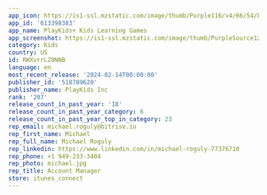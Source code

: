 ```yaml
---
app_icon: https://is1-ssl.mzstatic.com/image/thumb/Purple116/v4/66/54/8c/66548cf6-1c80-4010-0ee1-0b8f34ba04cf/AppIconA-1x_U007epad-0-85-220-0.png/1024x1024bb.png
app_id: '613398383'
app_name: PlayKids+ Kids Learning Games
app_screenshot: https://is1-ssl.mzstatic.com/image/thumb/PurpleSource126/v4/f5/da/74/f5da74a6-5e02-b202-e307-0eda14ba28a9/c13b2213-18d6-400e-942f-067b49ba707f_Screenshots-pk1.png/2688x1242bb.png
category: Kids
country: US
id: RWXvrrLZ0NNB
language: en
most_recent_release: '2024-02-14T00:00:00'
publisher_id: '518789620'
publisher_name: PlayKids Inc
rank: '207'
release_count_in_past_year: '18'
release_count_in_past_year_category: 6
release_count_in_past_year_top_in_category: 23
rep_email: michael.roguly@bitrise.io
rep_first_name: Michael
rep_full_name: Michael Roguly
rep_linkedin: https://www.linkedin.com/in/michael-roguly-77376710
rep_phone: +1 949-233-3404
rep_photo: michael.jpg
rep_title: Account Manager
store: itunes_connect
---
```

